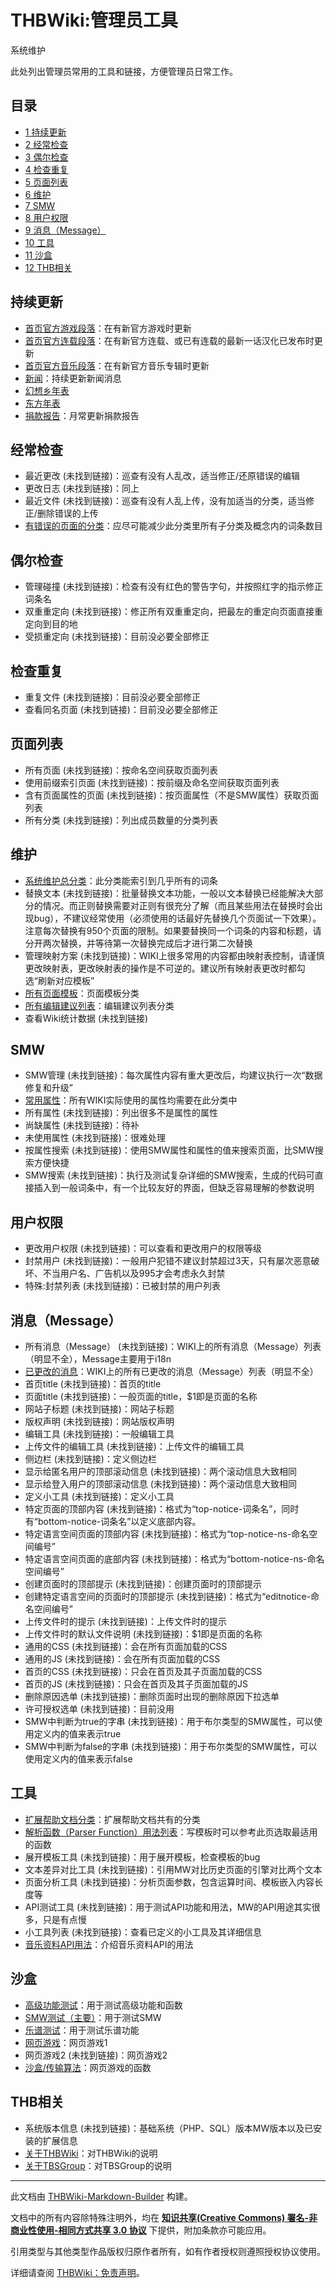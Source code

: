# THBWiki:管理员工具

<!-- source html: G:\repos\THBWiki-Markdown-Builder\THBWikiMarkdown\Temp\other\9\9b\ns4%3A%E7%AE%A1%E7%90%86%E5%91%98%E5%B7%A5%E5%85%B7.html -->

系统维护

  
此处列出管理员常用的工具和链接，方便管理员日常工作。
  


## 目录

- [1 持续更新](#持续更新)
- [2 经常检查](#经常检查)
- [3 偶尔检查](#偶尔检查)
- [4 检查重复](#检查重复)
- [5 页面列表](#页面列表)
- [6 维护](#维护)
- [7 SMW](#SMW)
- [8 用户权限](#用户权限)
- [9 消息（Message）](#消息（Message）)
- [10 工具](#工具)
- [11 沙盒](#沙盒)
- [12 THB相关](#THB相关)





## 持续更新
- [首页官方游戏段落](./首页-官方游戏.md)：在有新官方游戏时更新
- [首页官方连载段落](./首页-官方连载.md)：在有新官方连载、或已有连载的最新一话汉化已发布时更新
- [首页官方音乐段落](./首页-官方音乐.md)：在有新官方音乐专辑时更新
- [新闻](./新闻.md)：持续更新新闻消息
- [幻想乡年表](./幻想乡年表.md)
- [东方年表](./东方年表.md)
- [捐款报告](./THBWiki-捐款报告.md)：月常更新捐款报告


## 经常检查
- 最近更改 (未找到链接)：巡查有没有人乱改，适当修正/还原错误的编辑
- 更改日志 (未找到链接)：同上
- 最近文件 (未找到链接)：巡查有没有人乱上传，没有加适当的分类，适当修正/删除错误的上传
- [有错误的页面的分类](./分类-错误页面分类共有的分类.md)：应尽可能减少此分类里所有子分类及概念内的词条数目


## 偶尔检查
- 管理碰撞 (未找到链接)：检查有没有红色的警告字句，并按照红字的指示修正词条名
- 双重重定向 (未找到链接)：修正所有双重重定向，把最左的重定向页面直接重定向到目的地
- 受损重定向 (未找到链接)：目前没必要全部修正


## 检查重复
- 重复文件 (未找到链接)：目前没必要全部修正
- 查看同名页面 (未找到链接)：目前没必要全部修正


## 页面列表
- 所有页面 (未找到链接)：按命名空间获取页面列表
- 使用前缀索引页面 (未找到链接)：按前缀及命名空间获取页面列表
- 含有页面属性的页面 (未找到链接)：按页面属性（不是SMW属性）获取页面列表
- 所有分类 (未找到链接)：列出成员数量的分类列表


## 维护
- [系统维护总分类](./分类-系统维护.md)：此分类能索引到几乎所有的词条
- 替换文本 (未找到链接)：批量替换文本功能，一般以文本替换已经能解决大部分的情况。而正则替换需要对正则有很充分了解（而且某些用法在替换时会出现bug），不建议经常使用（必须使用的话最好先替换几个页面试一下效果）。注意每次替换有950个页面的限制。如果要替换同一个词条的内容和标题，请分开两次替换，并等待第一次替换完成后才进行第二次替换
- 管理映射方案 (未找到链接)：WIKI上很多常用的内容都由映射表控制，请谨慎更改映射表，更改映射表的操作是不可逆的。建议所有映射表更改时都勾选“刷新对应模板”
- [所有页面模板](./分类-页面插入模板.md)：页面模板分类
- [所有编辑建议列表](./分类-建议列表.md)：编辑建议列表分类
- 查看Wiki统计数据 (未找到链接)


## SMW
- SMW管理 (未找到链接)：每次属性内容有重大更改后，均建议执行一次“数据修复和升级”
- [常用属性](./分类-常用属性.md)：所有WIKI实际使用的属性均需要在此分类中
- 所有属性 (未找到链接)：列出很多不是属性的属性
- 尚缺属性 (未找到链接)：待补
- 未使用属性 (未找到链接)：很难处理
- 按属性搜索 (未找到链接)：使用SMW属性和属性的值来搜索页面，比SMW搜索方便快捷
- SMW搜索 (未找到链接)：执行及测试复杂详细的SMW搜索，生成的代码可直接插入到一般词条中，有一个比较友好的界面，但缺乏容易理解的参数说明


## 用户权限
- 更改用户权限 (未找到链接)：可以查看和更改用户的权限等级
- 封禁用户 (未找到链接)：一般用户犯错不建议封禁超过3天，只有屡次恶意破坏、不当用户名、广告机以及995才会考虑永久封禁
- 特殊:封禁列表 (未找到链接)：已被封禁的用户列表


## 消息（Message）
- 所有消息（Message） (未找到链接)：WIKI上的所有消息（Message）列表（明显不全），Message主要用于i18n
- [已更改的消息](https://thwiki.cc/index.php?title=特殊:所有消息&amp;prefix=&amp;filter=modified&amp;lang=zh&amp;limit=500)：WIKI上的所有已更改的消息（Message）列表（明显不全）
- 首页title (未找到链接)：首页的title
- 页面title (未找到链接)：一般页面的title，$1即是页面的名称
- 网站子标题 (未找到链接)：网站子标题
- 版权声明 (未找到链接)：网站版权声明
- 编辑工具 (未找到链接)：一般编辑工具
- 上传文件的编辑工具 (未找到链接)：上传文件的编辑工具
- 侧边栏 (未找到链接)：定义侧边栏
- 显示给匿名用户的顶部滚动信息 (未找到链接)：两个滚动信息大致相同
- 显示给登入用户的顶部滚动信息 (未找到链接)：两个滚动信息大致相同
- 定义小工具 (未找到链接)：定义小工具
- 特定页面的顶部内容 (未找到链接)：格式为“top-notice-词条名”，同时有“bottom-notice-词条名”以定义底部内容。
- 特定语言空间页面的顶部内容 (未找到链接)：格式为“top-notice-ns-命名空间编号”
- 特定语言空间页面的底部内容 (未找到链接)：格式为“bottom-notice-ns-命名空间编号”
- 创建页面时的顶部提示 (未找到链接)：创建页面时的顶部提示
- 创建特定语言空间的页面时的顶部提示 (未找到链接)：格式为“editnotice-命名空间编号”
- 上传文件时的提示 (未找到链接)：上传文件时的提示
- 上传文件时的默认文件说明 (未找到链接)：$1即是页面的名称
- 通用的CSS (未找到链接)：会在所有页面加载的CSS
- 通用的JS (未找到链接)：会在所有页面加载的CSS
- 首页的CSS (未找到链接)：只会在首页及其子页面加载的CSS
- 首页的JS (未找到链接)：只会在首页及其子页面加载的JS
- 删除原因选单 (未找到链接)：删除页面时出现的删除原因下拉选单
- 许可授权选单 (未找到链接)：目前没用
- SMW中判断为true的字串 (未找到链接)：用于布尔类型的SMW属性，可以使用定义内的值来表示true
- SMW中判断为false的字串 (未找到链接)：用于布尔类型的SMW属性，可以使用定义内的值来表示false


## 工具
- [扩展帮助文档分类](./分类-扩展帮助文档.md)：扩展帮助文档共有的分类
- [解析函数（Parser Function）用法列表](./帮助-解析函数.md)：写模板时可以参考此页选取最适用的函数
- 展开模板工具 (未找到链接)：用于展开模板，检查模板的bug
- 文本差异对比工具 (未找到链接)：引用MW对比历史页面的引擎对比两个文本
- 页面分析工具 (未找到链接)：分析页面参数，包含运算时间、模板嵌入内容长度等
- API测试工具 (未找到链接)：用于测试API功能和用法，MW的API用途其实很多，只是有点慢
- 小工具列表 (未找到链接)：查看已定义的小工具及其详细信息
- [音乐资料API用法](./帮助-音乐资料API.md)：介绍音乐资料API的用法


## 沙盒
- [高级功能测试](./沙盒-高级功能.md)：用于测试高级功能和函数
- [SMW测试（主要）](./沙盒-SMW.md)：用于测试SMW
- [乐谱测试](./沙盒-乐谱.md)：用于测试乐谱功能
- [网页游戏](./沙盒-网页游戏.md)：网页游戏1
- 网页游戏2 (未找到链接)：网页游戏2
- [沙盒/传输算法](./沙盒-传输算法.md)：网页游戏的函数


## THB相关
- 系统版本信息 (未找到链接)：基础系统（PHP、SQL）版本MW版本以及已安装的扩展信息
- [关于THBWiki](./THBWiki-关于.md)：对THBWiki的说明
- [关于TBSGroup](./TBSGroup.md)：对TBSGroup的说明





---

此文档由 [THBWiki-Markdown-Builder](https://github.com/Delsin-Yu/THBWiki-Markdown-Builder) 构建。

文档中的所有内容除特殊注明外，均在 [**知识共享(Creative Commons) 署名-非商业性使用-相同方式共享 3.0 协议**](https://creativecommons.org/licenses/by-sa/3.0/deed.zh-hans) 下提供，附加条款亦可能应用。

引用类型与其他类型作品版权归原作者所有，如有作者授权则遵照授权协议使用。

详细请查阅 [THBWiki：免责声明](https://thbwiki.cc/THBWiki:%E5%85%8D%E8%B4%A3%E5%A3%B0%E6%98%8E)。


